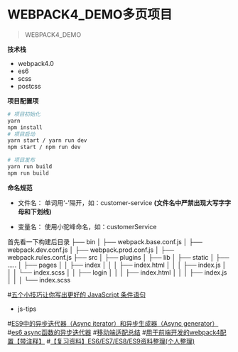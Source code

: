 # WEBPACK4_DEMO多页项目

> WEBPACK4_DEMO

**技术栈**

* webpack4.0
* es6
* scss
* postcss

**项目配置项**
``` bash
# 项目初始化
yarn
npm install
# 项目启动
yarn start / yarn run dev
npm start / npm run dev

# 项目发布
yarn run build
npm run build
```

**命名规范**

- 文件名：
单词用‘-’隔开，如：customer-service
**(文件名中严禁出现大写字字母和下划线)**

- 变量名：
使用小驼峰命名，如：customerService

首先看一下构建后目录
├── bin
│ ├── webpack.base.conf.js
│ ├── webpack.dev.conf.js
│ ├── webpack.prod.conf.js
│ ├── webpack.rules.conf.js
├── src
│ ├── plugins
│ ├── lib
│ ├── static
│ ├── .....
│ ├── pages
│ │ ├── index
│ │ │ ├── index.html
│ │ │ ├── index.js
│ │ │ └── index.scss
│ │ ├── login
│ │ │ ├── index.html
│ │ │ ├── index.js
│ │ │ └── index.scss

#[五个小技巧让你写出更好的 JavaScript 条件语句](https://juejin.im/post/5bb9e3085188255c352d7326)
* js-tips

#[ES9中的异步迭代器（Async iterator）和异步生成器（Async generator）](https://juejin.im/post/5c0fd5a26fb9a049c30b17fe)
#[es6 async函数的异步迭代器](https://blog.csdn.net/ixygj197875/article/details/79220542)
#[移动端适配总结](https://juejin.im/post/5c0dd7ac6fb9a049c43d7edc)
#[用于前端开发的webpack4配置【带注释】](https://juejin.im/post/5be45723e51d45305c2ceaf0)
#[【复习资料】ES6/ES7/ES8/ES9资料整理(个人整理)](https://juejin.im/post/5c02b106f265da61764aa0c1)
